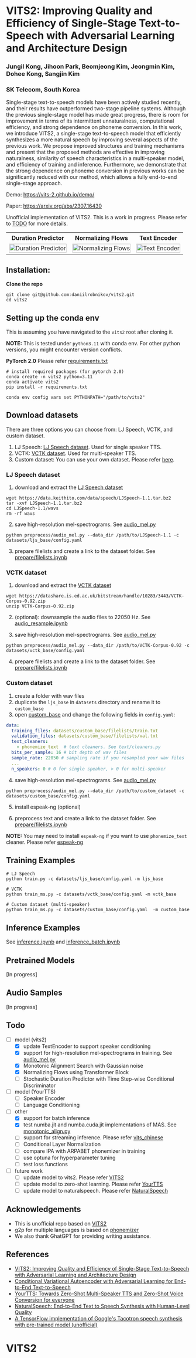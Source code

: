 # VITS2: Improving Quality and Efficiency of Single-Stage Text-to-Speech with Adversarial Learning and Architecture Design

### Jungil Kong, Jihoon Park, Beomjeong Kim, Jeongmin Kim, Dohee Kong, Sangjin Kim

### SK Telecom, South Korea

Single-stage text-to-speech models have been actively studied recently, and their results have outperformed two-stage pipeline systems. Although the previous single-stage model has made great progress, there is room for improvement in terms of its intermittent unnaturalness, computational efficiency, and strong dependence on phoneme conversion. In this work, we introduce VITS2, a single-stage text-to-speech model that efficiently synthesizes a more natural speech by improving several aspects of the previous work. We propose improved structures and training mechanisms and present that the proposed methods are effective in improving naturalness, similarity of speech characteristics in a multi-speaker model, and efficiency of training and inference. Furthermore, we demonstrate that the strong dependence on phoneme conversion in previous works can be significantly reduced with our method, which allows a fully end-to-end single-stage approach.

Demo: https://vits-2.github.io/demo/

Paper: https://arxiv.org/abs/2307.16430

Unofficial implementation of VITS2. This is a work in progress. Please refer to [TODO](#todo) for more details.

<table style="width:100%">
  <tr>
    <th>Duration Predictor</th>
    <th>Normalizing Flows</th>
    <th>Text Encoder</th>
  </tr>
  <tr>
    <td><img src="figures/figure01.png" alt="Duration Predictor" width="100%" style="width:100%"></td>
    <td><img src="figures/figure02.png" alt="Normalizing Flows" width="100%" style="width:100%"></td>
    <td><img src="figures/figure03.png" alt="Text Encoder" width="100%" style="width:100%"></td>
  </tr>
</table>

## Installation:

<a name="installation"></a>

**Clone the repo**

```shell
git clone git@github.com:daniilrobnikov/vits2.git
cd vits2
```

## Setting up the conda env

This is assuming you have navigated to the `vits2` root after cloning it.

**NOTE:** This is tested under `python3.11` with conda env. For other python versions, you might encounter version conflicts.

**PyTorch 2.0**
Please refer [requirements.txt](requirements.txt)

```shell
# install required packages (for pytorch 2.0)
conda create -n vits2 python=3.11
conda activate vits2
pip install -r requirements.txt

conda env config vars set PYTHONPATH="/path/to/vits2"
```

## Download datasets

There are three options you can choose from: LJ Speech, VCTK, and custom dataset.

1. LJ Speech: [LJ Speech dataset](#lj-speech-dataset). Used for single speaker TTS.
2. VCTK: [VCTK dataset](#vctk-dataset). Used for multi-speaker TTS.
3. Custom dataset: You can use your own dataset. Please refer [here](#custom-dataset).

### LJ Speech dataset

1. download and extract the [LJ Speech dataset](https://keithito.com/LJ-Speech-Dataset/)

```shell
wget https://data.keithito.com/data/speech/LJSpeech-1.1.tar.bz2
tar -xvf LJSpeech-1.1.tar.bz2
cd LJSpeech-1.1/wavs
rm -rf wavs
```

2. save high-resolution mel-spectrograms. See [audio_mel.py](preprocess/audio_mel.py)

```shell
python preprocess/audio_mel.py --data_dir /path/to/LJSpeech-1.1 -c datasets/ljs_base/config.yaml
```

3. prepare filelists and create a link to the dataset folder. See [prepare/filelists.ipynb](datasets/ljs_base/prepare/filelists.ipynb)

### VCTK dataset

1. download and extract the [VCTK dataset](https://www.kaggle.com/datasets/showmik50/vctk-dataset)

```shell
wget https://datashare.is.ed.ac.uk/bitstream/handle/10283/3443/VCTK-Corpus-0.92.zip
unzip VCTK-Corpus-0.92.zip
```

2. (optional): downsample the audio files to 22050 Hz. See [audio_resample.ipynb](preprocess/audio_resample.ipynb)

3. save high-resolution mel-spectrograms. See [audio_mel.py](preprocess/audio_mel.py)

```shell
python preprocess/audio_mel.py --data_dir /path/to/VCTK-Corpus-0.92 -c datasets/vctk_base/config.yaml
```

4. prepare filelists and create a link to the dataset folder. See [prepare/filelists.ipynb](datasets/ljs_base/prepare/filelists.ipynb)

### Custom dataset

1. create a folder with wav files
2. duplicate the `ljs_base` in `datasets` directory and rename it to `custom_base`
3. open [custom_base](datasets/custom_base) and change the following fields in `config.yaml`:

```yaml
data:
  training_files: datasets/custom_base/filelists/train.txt
  validation_files: datasets/custom_base/filelists/val.txt
  text_cleaners:
    - phonemize_text  # text cleaners. See text/cleaners.py
  bits_per_sample: 16 # bit depth of wav files
  sample_rate: 22050 # sampling rate if you resampled your wav files
  ...
  n_speakers: 0 # 0 for single speaker, > 0 for multi-speaker
```

4. save high-resolution mel-spectrograms. See [audio_mel.py](preprocess/audio_mel.py)

```shell
python preprocess/audio_mel.py --data_dir /path/to/custom_dataset -c datasets/custom_base/config.yaml
```

5. install espeak-ng (optional)

6. preprocess text and create a link to the dataset folder. See [prepare/filelists.ipynb](datasets/ljs_base/prepare/filelists.ipynb)

**NOTE:** You may need to install `espeak-ng` if you want to use `phonemize_text` cleaner. Please refer [espeak-ng](https://github.com/espeak-ng/espeak-ng)

## Training Examples

```shell
# LJ Speech
python train.py -c datasets/ljs_base/config.yaml -m ljs_base

# VCTK
python train_ms.py -c datasets/vctk_base/config.yaml -m vctk_base

# Custom dataset (multi-speaker)
python train_ms.py -c datasets/custom_base/config.yaml  -m custom_base
```

## Inference Examples

See [inference.ipynb](inference.ipynb) and [inference_batch.ipynb](inference_batch.ipynb)

## Pretrained Models

[In progress]

## Audio Samples

[In progress]

## Todo

- [ ] model (vits2)
  - [x] update TextEncoder to support speaker conditioning
  - [x] support for high-resolution mel-spectrograms in training. See [audio_mel.py](preprocess/audio_mel.py)
  - [x] Monotonic Alignment Search with Gaussian noise
  - [x] Normalizing Flows using Transformer Block
  - [ ] Stochastic Duration Predictor with Time Step-wise Conditional Discriminator
- [ ] model (YourTTS)
  - [ ] Speaker Encoder
  - [ ] Language Conditioning
- [ ] other
  - [x] support for batch inference
  - [x] test numba.jit and numba.cuda.jit implementations of MAS. See [monotonic_align.py](monotonic_align.py)
  - [ ] support for streaming inference. Please refer [vits_chinese](https://github.com/PlayVoice/vits_chinese/blob/master/text/symbols.py)
  - [ ] Conditional Layer Normalization
  - [ ] compare IPA with ARPABET phonemizer in training
  - [ ] use optuna for hyperparameter tuning
  - [ ] test loss functions
- [ ] future work
  - [ ] update model to vits2. Please refer [VITS2](https://arxiv.org/abs/2307.16430)
  - [ ] update model to zero-shot learning. Please refer [YourTTS](https://arxiv.org/abs/2112.02418)
  - [ ] update model to naturalspeech. Please refer [NaturalSpeech](https://arxiv.org/abs/2205.04421)

## Acknowledgements

- This is unofficial repo based on [VITS2](https://arxiv.org/abs/2307.16430)
- g2p for multiple languages is based on [phonemizer](https://github.com/bootphon/phonemizer)
- We also thank GhatGPT for providing writing assistance.

## References

- [VITS2: Improving Quality and Efficiency of Single-Stage Text-to-Speech with Adversarial Learning and Architecture Design](https://arxiv.org/abs/2307.16430)
- [Conditional Variational Autoencoder with Adversarial Learning for End-to-End Text-to-Speech](https://arxiv.org/abs/2106.06103)
- [YourTTS: Towards Zero-Shot Multi-Speaker TTS and Zero-Shot Voice Conversion for everyone](https://arxiv.org/abs/2112.02418)
- [NaturalSpeech: End-to-End Text to Speech Synthesis with Human-Level Quality](https://arxiv.org/abs/2205.04421)
- [A TensorFlow implementation of Google's Tacotron speech synthesis with pre-trained model (unofficial)](https://github.com/keithito/tacotron)

# VITS2
